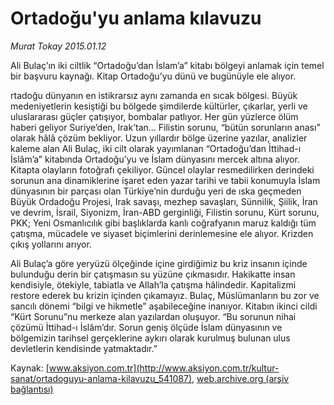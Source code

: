 # Ortadoğu'yu anlama kılavuzu

*Murat Tokay 2015.01.12*

<div class="pNewsDetailMainContent" itemprop="articleBody">
 <p>
  Ali Bulaç’ın iki ciltlik “Ortadoğu’dan İslam’a” kitabı bölgeyi anlamak için temel bir başvuru kaynağı. Kitap Ortadoğu’yu dünü ve bugünüyle ele alıyor.
 </p>
 <p>
  rtadoğu dünyanın en istikrarsız aynı zamanda en sıcak bölgesi. Büyük medeniyetlerin kesiştiği bu bölgede şimdilerde kültürler, çıkarlar, yerli ve uluslararası güçler çatışıyor, bombalar patlıyor. Her gün yüzlerce ölüm haberi geliyor Suriye’den, Irak’tan… Filistin sorunu, “bütün sorunların anası” olarak hâlâ çözüm bekliyor. Uzun yıllardır bölge üzerine yazılar, analizler kaleme alan Ali Bulaç, iki cilt olarak yayımlanan “Ortadoğu’dan İttihad-ı İslâm’a” kitabında Ortadoğu’yu ve İslam dünyasını mercek altına alıyor. Kitapta olayların fotoğrafı çekiliyor. Güncel olaylar resmedilirken derindeki sorunun ana dinamiklerine işaret eden yazar tarihi ve tabii konumuyla İslam dünyasının bir parçası olan Türkiye’nin durduğu yeri de ıska geçmeden Büyük Ordadoğu Projesi, Irak savaşı, mezhep savaşları, Sünnilik, Şiilik, İran ve devrim, İsrail, Siyonizm, İran-ABD gerginliği, Filistin sorunu, Kürt sorunu, PKK; Yeni Osmanlıcılık gibi başlıklarda kanlı coğrafyanın maruz kaldığı tüm çatışma, mücadele ve siyaset biçimlerini derinlemesine ele alıyor. Krizden çıkış yollarını arıyor.
 </p>
 <p>
  Ali Bulaç’a göre yeryüzü ölçeğinde içine girdiğimiz bu kriz insanın içinde bulunduğu derin bir çatışmasın su yüzüne çıkmasıdır. Hakikatte insan kendisiyle, ötekiyle, tabiatla ve Allah’la çatışma hâlindedir. Kapitalizmi restore ederek bu krizin içinden çıkamayız. Bulaç, Müslümanların bu zor ve sancılı dönemi “bilgi ve hikmetle” aşabileceğine inanıyor. Kitabın ikinci cildi “Kürt Sorunu”nu merkeze alan yazılardan oluşuyor. “Bu sorunun nihai çözümü İttihad-ı İslâm’dır. Sorun geniş ölçüde İslam dünyasının ve bölgemizin tarihsel gerçeklerine aykırı olarak kurulmuş bulunan ulus devletlerin kendisinde yatmaktadır.”
 </p>
</div>


Kaynak: [www.aksiyon.com.tr](http://www.aksiyon.com.tr/kultur-sanat/ortadoguyu-anlama-kilavuzu_541087), [web.archive.org (arşiv bağlantısı)](http://web.archive.org/web/20150724153040/http://www.aksiyon.com.tr/kultur-sanat/ortadoguyu-anlama-kilavuzu_541087)
